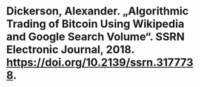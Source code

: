 # Dickerson, Alexander. „Algorithmic Trading of Bitcoin Using Wikipedia and Google Search Volume“. SSRN Electronic Journal, 2018. https://doi.org/10.2139/ssrn.3177738.